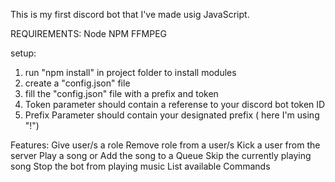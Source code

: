This is my first discord bot that I've made usig JavaScript.


REQUIREMENTS:
Node
NPM
FFMPEG


setup:

1. run "npm install" in project folder to install modules
2. create a "config.json" file
3. fill the "config.json" file with a prefix and token
4. Token parameter should contain a referense to your discord bot token ID
5. Prefix Parameter should contain your designated prefix ( here I'm using "!")

Features:
Give user/s a role
Remove role from a user/s
Kick a user from the server
Play a song or Add the song to a Queue
Skip the currently playing song
Stop the bot from playing music
List available Commands
